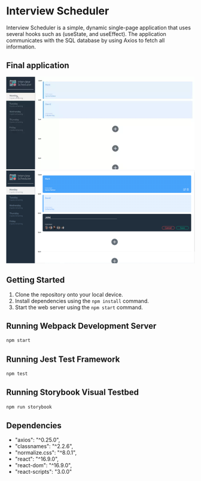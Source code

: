 # Interview Scheduler

Interview Scheduler is a simple, dynamic single-page application that uses several hooks such as (useState, and useEffect). The application communicates with the SQL database by using Axios to fetch all information.

## Final application

![](docs/scheduler.webp) ![](docs/Screenshot.PNG)

## Getting Started

1. Clone the repository onto your local device.
2. Install dependencies using the `npm install` command.
3. Start the web server using the `npm start` command.

## Running Webpack Development Server

```sh
npm start
```

## Running Jest Test Framework

```sh
npm test
```

## Running Storybook Visual Testbed

```sh
npm run storybook
```

## Dependencies

- "axios": "^0.25.0",
- "classnames": "^2.2.6",
- "normalize.css": "^8.0.1",
- "react": "^16.9.0",
- "react-dom": "^16.9.0",
- "react-scripts": "3.0.0"
